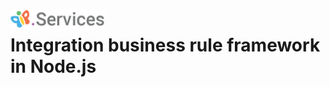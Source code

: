 # <img src="https://github.com/pip-services/pip-services/raw/master/design/Logo.png" alt="Pip.Services Logo" style="max-width:30%"> <br/> Integration business rule framework in Node.js

<!-- This is Rules microservice from Pip.Services library. 
It stores Rules between internally and external service

The microservice currently supports the following deployment options:
* Deployment platforms: Standalone Rule, Seneca
* External APIs: HTTP/REST
* Persistence: Flat Files, MongoDB

This microservice has no dependencies on other microservices.

<a name="links"></a> Quick Links:

* [Download Links](doc/Downloads.md)
* [Development Guide](doc/Development.md)
* [Configuration Guide](doc/Configuration.md)
* [Deployment Guide](doc/Deployment.md)
* Client SDKs
  - [Node.js SDK](https://github.com/pip-services/pip-libs-rules-node)
* Communication Protocols
  - [HTTP Version 1](doc/HttpProtocolV1.md)
 

## Contract

Logical contract of the microservice is presented below. For physical implementation (HTTP/REST, Thrift, Seneca, Lambda, etc.),
please, refer to documentation of the specific protocol.

```typescript
class MappingV1 implements IStringIdentifiable {
    
    public id:string;
    public collection: string;
    public internal_id: string;
    public external_id: string;
    public expiration_time: Date;

}

interface IRulesController {
    getCollectionNames(correlationId: string, callback: (err: any, items: Array<string>) => void);
    getRules(correlationId: string, filter: FilterParams, paging: PagingParams, callback: (err: any, page: DataPage<MappingV1>) => void);
    addMapping(correlationId: string, collection: string, internalId: string, externalId: string, timeToLive: number, callback: (err: any) => void);
    mapToExternal(correlationId: string, collection: string, internalId: string, callback: (err: any, externalId: string) => void);
    mapToInternal(correlationId: string, collection: string, externalId: string, callback: (err: any, internalId: string) => void);
    deleteMapping(correlationId: string, collection: string, internalId: string, externalId: string, callback: (err: any) => void);
    deleteExpiredRules(correlationId: string, callback: (err: any) => void);
}
```

## Download

Right now the only way to get the microservice is to check it out directly from github repository
```bash
git clone git@github.com:pip-services-integration/pip-services-rules-node.git
```

Pip.Service team is working to implement packaging and make stable releases available for your 
as zip downloadable archieves.

## Run

Add **config.yml** file to the root of the microservice folder and set configuration parameters.
As the starting point you can use example configuration from **config.example.yml** file. 

Example of microservice configuration
```yaml
- descriptor: "pip-services-container:container-info:default:default:1.0"
  name: "pip-services-rules"
  description: "Rules microservice"

- descriptor: "pip-services-commons:logger:console:default:1.0"
  level: "trace"

- descriptor: "pip-services-rules:persistence:file:default:1.0"
  path: "./data/rules.json"

- descriptor: "pip-services-rules:controller:default:default:1.0"

- descriptor: "pip-services-rules:service:http:default:1.0"
  connection:
    protocol: "http"
    host: "0.0.0.0"
    port: 8080
```
 
For more information on the microservice configuration see [Configuration Guide](Configuration.md).

Start the microservice using the command:
```bash
node run
```

## Use

The easiest way to work with the microservice is to use client SDK. 
The complete list of available client SDKs for different languages is listed in the [Quick Links](#links)

If you use Node.js then you should add dependency to the client SDK into **package.json** file of your project
```javascript
{
    ...
    "dependencies": {
        ....
        "pip-libs-rules-node": "^1.0.*",
        ...
    }
}
```


## Acknowledgements

This microservice was created and currently maintained by *Sergey Seroukhov*. -->
